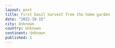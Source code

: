 ```yaml
---
layout: post
title: First basil harvest from the home garden
date: "2022-10-15"
city: Unknown
country: Unknown
continent: Unknown
published: 1
---
```

